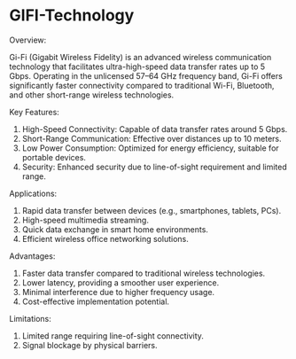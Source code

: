 # GIFI-Technology

Overview:

Gi-Fi (Gigabit Wireless Fidelity) is an advanced wireless communication technology that facilitates ultra-high-speed data transfer rates up to 5 Gbps. Operating in the unlicensed 57–64 GHz frequency band, Gi-Fi offers significantly faster connectivity compared to traditional Wi-Fi, Bluetooth, and other short-range wireless technologies.


Key Features:

   1. High-Speed Connectivity: Capable of data transfer rates around 5 Gbps.
   2. Short-Range Communication: Effective over distances up to 10 meters.
   3. Low Power Consumption: Optimized for energy efficiency, suitable for portable devices.
   4. Security: Enhanced security due to line-of-sight requirement and limited range.


Applications:

   1. Rapid data transfer between devices (e.g., smartphones, tablets, PCs).
   2. High-speed multimedia streaming.
   3. Quick data exchange in smart home environments.
   4. Efficient wireless office networking solutions.


Advantages:

   1. Faster data transfer compared to traditional wireless technologies.
   2. Lower latency, providing a smoother user experience.
   3. Minimal interference due to higher frequency usage.
   4. Cost-effective implementation potential.

Limitations:

   1. Limited range requiring line-of-sight connectivity.
   2. Signal blockage by physical barriers.
